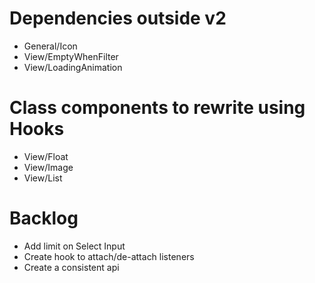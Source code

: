 # Dependencies outside v2

- General/Icon
- View/EmptyWhenFilter
- View/LoadingAnimation

# Class components to rewrite using Hooks

- View/Float
- View/Image
- View/List

# Backlog

- Add limit on Select Input
- Create hook to attach/de-attach listeners
- Create a consistent api

